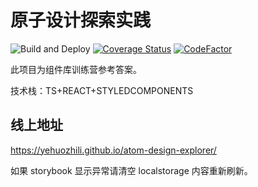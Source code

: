 # 原子设计探索实践

![Build and Deploy](https://github.com/yehuozhili/atom-design-explorer/workflows/Build%20and%20Deploy/badge.svg)
[![Coverage Status](https://coveralls.io/repos/github/yehuozhili/atom-design-explorer/badge.svg?branch=master)](https://coveralls.io/github/yehuozhili/atom-design-explorer?branch=master)
[![CodeFactor](https://www.codefactor.io/repository/github/yehuozhili/atom-design-explorer/badge)](https://www.codefactor.io/repository/github/yehuozhili/atom-design-explorer)

此项目为组件库训练营参考答案。

技术栈：TS+REACT+STYLEDCOMPONENTS

## 线上地址

https://yehuozhili.github.io/atom-design-explorer/

如果 storybook 显示异常请清空 localstorage 内容重新刷新。
